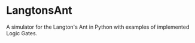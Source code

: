 # LangtonsAnt
A simulator for the Langton's Ant in Python with examples of implemented Logic Gates.
